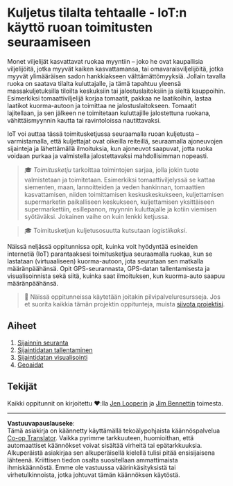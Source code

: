 <!--
CO_OP_TRANSLATOR_METADATA:
{
  "original_hash": "e978534a245b000725ed2a048f943213",
  "translation_date": "2025-08-27T22:44:13+00:00",
  "source_file": "3-transport/README.md",
  "language_code": "fi"
}
-->
# Kuljetus tilalta tehtaalle - IoT:n käyttö ruoan toimitusten seuraamiseen

Monet viljelijät kasvattavat ruokaa myyntiin – joko he ovat kaupallisia viljelijöitä, jotka myyvät kaiken kasvattamansa, tai omavaraisviljelijöitä, jotka myyvät ylimääräisen sadon hankkiakseen välttämättömyyksiä. Jollain tavalla ruoka on saatava tilalta kuluttajalle, ja tämä tapahtuu yleensä massakuljetuksilla tiloilta keskuksiin tai jalostuslaitoksiin ja sieltä kauppoihin. Esimerkiksi tomaattiviljelijä korjaa tomaatit, pakkaa ne laatikoihin, lastaa laatikot kuorma-autoon ja toimittaa ne jalostuslaitokseen. Tomaatit lajitellaan, ja sen jälkeen ne toimitetaan kuluttajille jalostettuna ruokana, vähittäismyynnin kautta tai ravintoloissa nautittavaksi.

IoT voi auttaa tässä toimitusketjussa seuraamalla ruoan kuljetusta – varmistamalla, että kuljettajat ovat oikeilla reiteillä, seuraamalla ajoneuvojen sijainteja ja lähettämällä ilmoituksia, kun ajoneuvot saapuvat, jotta ruoka voidaan purkaa ja valmistella jalostettavaksi mahdollisimman nopeasti.

> 🎓 *Toimitusketju* tarkoittaa toimintojen sarjaa, jolla jokin tuote valmistetaan ja toimitetaan. Esimerkiksi tomaattiviljelyssä se kattaa siementen, maan, lannoitteiden ja veden hankinnan, tomaattien kasvattamisen, niiden toimittamisen keskuskeskukseen, kuljettamisen supermarketin paikalliseen keskukseen, kuljettamisen yksittäiseen supermarkettiin, esillepanon, myynnin kuluttajalle ja kotiin viemisen syötäväksi. Jokainen vaihe on kuin lenkki ketjussa.

> 🎓 Toimitusketjun kuljetusosuutta kutsutaan *logistiikaksi*.

Näissä neljässä oppitunnissa opit, kuinka voit hyödyntää esineiden internetiä (IoT) parantaaksesi toimitusketjua seuraamalla ruokaa, kun se lastataan (virtuaaliseen) kuorma-autoon, jota seurataan sen matkalla määränpäähänsä. Opit GPS-seurannasta, GPS-datan tallentamisesta ja visualisoinnista sekä siitä, kuinka saat ilmoituksen, kun kuorma-auto saapuu määränpäähänsä.

> 💁 Näissä oppitunneissa käytetään joitakin pilvipalveluresursseja. Jos et suorita kaikkia tämän projektin oppitunteja, muista [siivota projektisi](../clean-up.md).

## Aiheet

1. [Sijainnin seuranta](lessons/1-location-tracking/README.md)
1. [Sijaintidatan tallentaminen](lessons/2-store-location-data/README.md)
1. [Sijaintidatan visualisointi](lessons/3-visualize-location-data/README.md)
1. [Geoaidat](lessons/4-geofences/README.md)

## Tekijät

Kaikki oppitunnit on kirjoitettu ♥️:lla [Jen Looperin](https://github.com/jlooper) ja [Jim Bennettin](https://GitHub.com/JimBobBennett) toimesta.

---

**Vastuuvapauslauseke**:  
Tämä asiakirja on käännetty käyttämällä tekoälypohjaista käännöspalvelua [Co-op Translator](https://github.com/Azure/co-op-translator). Vaikka pyrimme tarkkuuteen, huomioithan, että automaattiset käännökset voivat sisältää virheitä tai epätarkkuuksia. Alkuperäistä asiakirjaa sen alkuperäisellä kielellä tulisi pitää ensisijaisena lähteenä. Kriittisen tiedon osalta suositellaan ammattimaista ihmiskäännöstä. Emme ole vastuussa väärinkäsityksistä tai virhetulkinnoista, jotka johtuvat tämän käännöksen käytöstä.